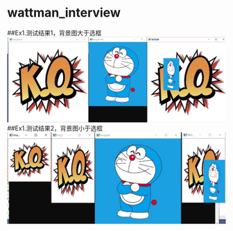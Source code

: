 # wattman_interview
  ##Ex1.测试结果1，背景图大于选框
  ![Image text]( https://github.com/MiaoMiaoMeng/wattman_interview/blob/main/img-demo/imageA.png)
  ##Ex1.测试结果2，背景图小于选框
  ![Image text]( https://github.com/MiaoMiaoMeng/wattman_interview/blob/main/img-demo/ImageA_Resize(200x200).png)
